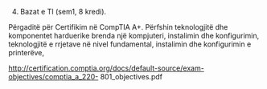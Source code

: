 4. Bazat e TI (sem1, 8 kredi).

Përgaditë për Certifikim në CompTIA A+. Përfshin teknologjitë dhe komponentet
harduerike brenda një kompjuteri, instalimin dhe konfigurimin, teknologjitë e rrjetave në
nivel fundamental, instalimin dhe konfigurimin e printerëve,

http://certification.comptia.org/docs/default-source/exam-objectives/comptia_a_220-
801_objectives.pdf
